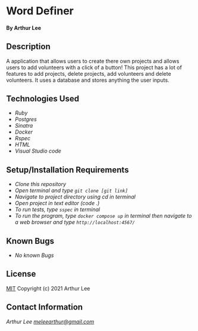 # Word Definer

#### By Arthur Lee

## Description
A application that allows users to create there own projects and allows users to add volunteers with a click of a button! This project has a lot of features to add projects, delete projects, add volunteers and delete volunteers. It uses a database and stores anything the user inputs.

## Technologies Used
* _Ruby_
* _Postgres_
* _Sinatra_
* _Docker_
* _Rspec_
* _HTML_
* _Visual Studio code_


## Setup/Installation Requirements
* _Clone this repository_
* _Open terminal and type `git clone [git link]`_
* _Navigate to project directory using cd in terminal_
* _Open project in text editor (code .)_
* _To run tests, type `sspec` in terminal_
* _To run the program, type `docker compose up` in terminal then navigate to a web browser and type `http://localhost:4567/`_

## Known Bugs
* _No known Bugs_

## License

[MIT](https://en.wikipedia.org/wiki/MIT_License)
Copyright (c) 2021 Arthur Lee
## Contact Information

_Arthur Lee [meleearthur@gmail.com](meleearthur@gmail.com)_